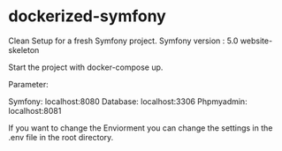 # dockerized-symfony

Clean Setup for a fresh Symfony project.
Symfony version : 5.0 website-skeleton

Start the project with docker-compose up.

Parameter: 

Symfony: localhost:8080
Database: localhost:3306
Phpmyadmin: localhost:8081

If you want to change the Enviorment you can change the settings in the .env file in the root directory.

